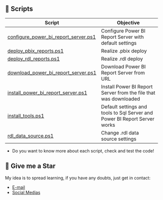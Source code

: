 ## 🧾 Scripts
| Script | Objective |
|---|---|
| [configure_power_bi_report_server.ps1](/powerbi-report-server/configure_power_bi_report_server.ps1) | Configure Power BI Report Server with default settings |
| [deploy_pbix_reports.ps1](/powerbi-report-server/deploy_pbix_reports.ps1) | Realize .pbix deploy |
| [deploy_rdl_reports.ps1](/powerbi-report-server/deploy_rdl_reports.ps1) | Realize .rdl deploy |
| [download_power_bi_report_server.ps1](/powerbi-report-server/download_power_bi_report_server.ps1) | Download Power BI Report Server from URL |
| [install_power_bi_report_server.ps1](/powerbi-report-server/install_power_bi_report_server.ps1) | Install Power BI Report Server from the file that was downloaded |
| [install_tools.ps1](/powerbi-report-server/install_tools.ps1) | Default settings and tools to Sql Server and Power BI Report Server works |
| [rdl_data_source.ps1](/powerbi-report-server/rdl_data_source.ps1) | Change .rdl data source settings |


- Do you want to know more about each script, check and test the code!

## 🏅 Give me a Star
My idea is to spread learning, if you have any doubts, just get in contact: 
- [E-mail](lorenzouriel@gmail.com)
- [Social Medias](https://linktr.ee/lorenzo_uriel)